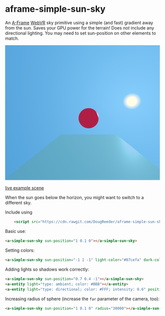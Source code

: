 aframe-simple-sun-sky
===

An [A-Frame](https://aframe.io) [WebVR](https://webvr.info/) sky primitive using a simple (and fast) gradient away from the sun.
Saves your GPU power for the terrain!
Does *not* include any directional lighting.  You may need to set sun-position on other elements to match.

![sample screenshot](sample.png)

[live example scene](https://dougreeder.github.io/aframe-simple-sun-sky/example.html)

When the sun goes below the horizon, you might want to switch to a different sky.

Include using 
```html
    <script src="https://cdn.rawgit.com/DougReeder/aframe-simple-sun-sky/v1.1.1/simple-sun-sky.js"></script>
```


Basic use:
```html
<a-simple-sun-sky sun-position="1 0.1 0"></a-simple-sun-sky>
```

Setting colors:
```html
<a-simple-sun-sky sun-position="-1 1 -1" light-color="#87cefa" dark-color="#00bfff"></a-simple-sun-sky>
```

Adding lights so shadows work correctly:
```html
<a-simple-sun-sky sun-position="0.7 0.4 -1"></a-simple-sun-sky>
<a-entity light="type: ambient; color: #BBB"></a-entity>
<a-entity light="type: directional; color: #FFF; intensity: 0.6" position="0.7 0.4 -1"></a-entity>
```


Increasing radius of sphere (increase the `far` parameter of the camera, too):
```html
<a-simple-sun-sky sun-position="1 0.1 0" radius="30000"></a-simple-sun-sky>
```
